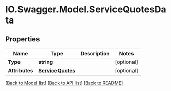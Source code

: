 # IO.Swagger.Model.ServiceQuotesData
## Properties

Name | Type | Description | Notes
------------ | ------------- | ------------- | -------------
**Type** | **string** |  | [optional] 
**Attributes** | [**ServiceQuotes**](ServiceQuotes.md) |  | [optional] 

[[Back to Model list]](../README.md#documentation-for-models) [[Back to API list]](../README.md#documentation-for-api-endpoints) [[Back to README]](../README.md)

